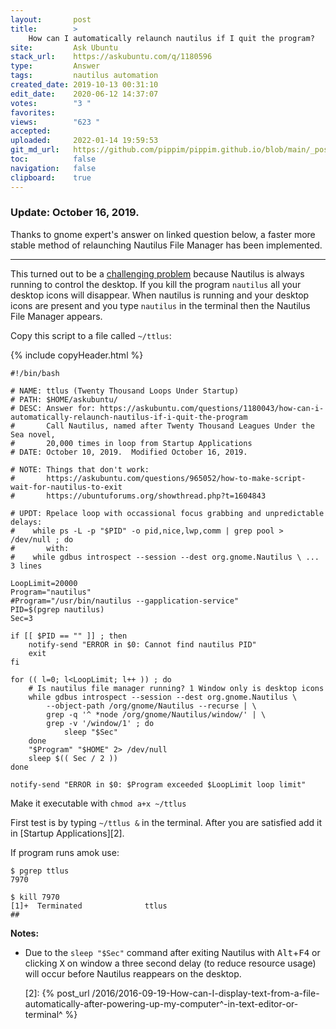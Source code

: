```yaml
---
layout:       post
title:        >
    How can I automatically relaunch nautilus if I quit the program?
site:         Ask Ubuntu
stack_url:    https://askubuntu.com/q/1180596
type:         Answer
tags:         nautilus automation
created_date: 2019-10-13 00:31:10
edit_date:    2020-06-12 14:37:07
votes:        "3 "
favorites:    
views:        "623 "
accepted:     
uploaded:     2022-01-14 19:59:53
git_md_url:   https://github.com/pippim/pippim.github.io/blob/main/_posts/2019/2019-10-13-How-can-I-automatically-relaunch-nautilus-if-I-quit-the-program^.md
toc:          false
navigation:   false
clipboard:    true
---
```


### Update: October 16, 2019.

Thanks to gnome expert's answer on linked question below, a faster more stable method of relaunching Nautilus File Manager has been implemented.


----------


This turned out to be a [challenging problem][1] because Nautilus is always running to control the desktop. If you kill the program `nautilus` all your desktop icons will disappear. When nautilus is running and your desktop icons are present and you type `nautilus` in the terminal then the Nautilus File Manager appears.

Copy this script to a file called `~/ttlus`:

<!-- Language-all: lang-bash -->

{% include copyHeader.html %}
``` 
#!/bin/bash

# NAME: ttlus (Twenty Thousand Loops Under Startup)
# PATH: $HOME/askubuntu/
# DESC: Answer for: https://askubuntu.com/questions/1180043/how-can-i-automatically-relaunch-nautilus-if-i-quit-the-program
#       Call Nautilus, named after Twenty Thousand Leagues Under the Sea novel,
#       20,000 times in loop from Startup Applications
# DATE: October 10, 2019.  Modified October 16, 2019.

# NOTE: Things that don't work:
#       https://askubuntu.com/questions/965052/how-to-make-script-wait-for-nautilus-to-exit
#       https://ubuntuforums.org/showthread.php?t=1604843

# UPDT: Rpelace loop with occassional focus grabbing and unpredictable delays:
#    while ps -L -p "$PID" -o pid,nice,lwp,comm | grep pool > /dev/null ; do
#       with:
#    while gdbus introspect --session --dest org.gnome.Nautilus \ ... 3 lines

LoopLimit=20000
Program="nautilus"
#Program="/usr/bin/nautilus --gapplication-service"
PID=$(pgrep nautilus)
Sec=3

if [[ $PID == "" ]] ; then
    notify-send "ERROR in $0: Cannot find nautilus PID"
    exit
fi

for (( l=0; l<LoopLimit; l++ )) ; do
    # Is nautilus file manager running? 1 Window only is desktop icons
    while gdbus introspect --session --dest org.gnome.Nautilus \
        --object-path /org/gnome/Nautilus --recurse | \
        grep -q '^ *node /org/gnome/Nautilus/window/' | \
        grep -v '/window/1' ; do
            sleep "$Sec"
    done
    "$Program" "$HOME" 2> /dev/null
    sleep $(( Sec / 2 ))
done

notify-send "ERROR in $0: $Program exceeded $LoopLimit loop limit"

```

Make it executable with `chmod a+x ~/ttlus`

First test is by typing `~/ttlus &` in the terminal. After you are satisfied add it in [Startup Applications][2].

If program runs amok use:

``` 
$ pgrep ttlus
7970

$ kill 7970
[1]+  Terminated              ttlus
## 
```




**Notes:**

- Due to the `sleep "$Sec"` command after exiting Nautilus with <kbd>Alt</kbd>+<kbd>F4</kbd> or clicking <kbd>X</kbd> on window a three second delay (to reduce resource usage) will occur before Nautilus reappears on the desktop.

  [1]: https://unix.stackexchange.com/questions/546241/best-way-to-check-if-nautilus-file-manager-is-running
  [2]: {% post_url /2016/2016-09-19-How-can-I-display-text-from-a-file-automatically-after-powering-up-my-computer^-in-text-editor-or-terminal^ %}
